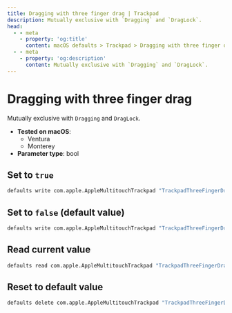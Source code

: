 ```yaml
---
title: Dragging with three finger drag | Trackpad
description: Mutually exclusive with `Dragging` and `DragLock`.
head:
  - - meta
    - property: 'og:title'
      content: macOS defaults > Trackpad > Dragging with three finger drag
  - - meta
    - property: 'og:description'
      content: Mutually exclusive with `Dragging` and `DragLock`.
---
```


# Dragging with three finger drag

Mutually exclusive with `Dragging` and `DragLock`.

- **Tested on macOS**:
  - Ventura
  - Monterey
- **Parameter type**: bool

## Set to `true`

```bash
defaults write com.apple.AppleMultitouchTrackpad "TrackpadThreeFingerDrag" -bool "true"
```

## Set to `false` (default value)

```bash
defaults write com.apple.AppleMultitouchTrackpad "TrackpadThreeFingerDrag" -bool "false"
```

## Read current value

```bash
defaults read com.apple.AppleMultitouchTrackpad "TrackpadThreeFingerDrag"
```

## Reset to default value

```bash
defaults delete com.apple.AppleMultitouchTrackpad "TrackpadThreeFingerDrag"
```
